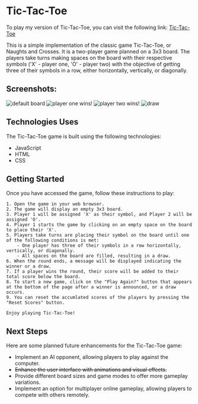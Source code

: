 # Tic-Tac-Toe

To play my version of Tic-Tac-Toe, you can visit the following link: [Tic-Tac-Toe](https://papa-fish.github.io/tic-tac-toe/)

This is a simple implementation of the classic game Tic-Tac-Toe, or Naughts and Crosses. It is a two-player game planned on a 3x3 board. The players take turns making spaces on the board with their respective symbols ('X' - player one, 'O' - player two) with the objective of getting three of their symbols in a row, either horizontally, vertically, or diagonally.

## Screenshots:

![default board](screenshots/Screenshot%202023-06-09%20at%2010.00.19.png)
![player one wins!](screenshots/Screenshot%202023-06-09%20at%2010.00.31.png)
![player two wins!](screenshots/Screenshot%202023-06-09%20at%2010.00.53.png)
![draw](screenshots/Screenshot%202023-06-09%20at%2010.01.14.png)

## Technologies Uses

The Tic-Tac-Toe game is built using the following technologies:

- JavaScript
- HTML
- CSS

## Getting Started

Once you have accessed the game, follow these instructions to play:

    1. Open the game in your web browser.
    2. The game will display an empty 3x3 board.
    3. Player 1 will be assigned 'X' as their symbol, and Player 2 will be assigned 'O'.
    4. Player 1 starts the game by clicking on an empty space on the board to place their 'X'.
    5. Players take turns are placing their symbol on the board until one of the following conditions is met:
        - One player has three of their symbols in a row horizontally, vertically, or diagonally.
        - All spaces on the board are filled, resulting in a draw.
    6. When the round ends, a message will be displayed indicating the winner or a draw.
    7. If a player wins the round, their score will be added to their total score below the board.
    8. To start a new game, click on the "Play Again?" button that appears at the bottom of the page after a winner is announced, or a draw occurs.
    9. You can reset the accumlated scores of the players by pressing the "Reset Scores" button.

    Enjoy playing Tic-Tac-Toe!

## Next Steps

Here are some planned future enhancements for the Tic-Tac-Toe game:

- Implement an AI opponent, allowing players to play against the computer.
- ~~Enhance the user interface with animations and visual effects.~~
- Provide different board sizes and game modes to offer more gameplay variations.
- Implement an option for multiplayer online gameplay, allowing players to compete with others remotely.